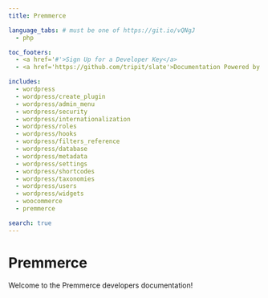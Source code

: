 ```yaml
---
title: Premmerce

language_tabs: # must be one of https://git.io/vQNgJ
  - php

toc_footers:
  - <a href='#'>Sign Up for a Developer Key</a>
  - <a href='https://github.com/tripit/slate'>Documentation Powered by Slate</a>

includes:
  - wordpress
  - wordpress/create_plugin
  - wordpress/admin_menu
  - wordpress/security
  - wordpress/internationalization
  - wordpress/roles
  - wordpress/hooks
  - wordpress/filters_reference
  - wordpress/database
  - wordpress/metadata
  - wordpress/settings
  - wordpress/shortcodes
  - wordpress/taxonomies
  - wordpress/users
  - wordpress/widgets
  - woocommerce
  - premmerce

search: true
---
```


# Premmerce

Welcome to the Premmerce developers documentation!
